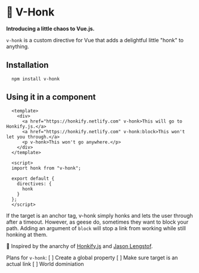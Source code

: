 # 🦆 V-Honk

**Introducing a little chaos to Vue.js.**

`v-honk` is a custom directive for Vue that adds a delightful little "honk" to anything.

## Installation

```
  npm install v-honk
```

## Using it in a component

```
  <template>
    <div>
      <a href="https://honkify.netlify.com" v-honk>This will go to Honkify.js.</a>
      <a href="https://honkify.netlify.com" v-honk:block>This won't let you through.</a>
      <p v-honk>This won't go anywhere.</p>
    </div>
  </template>

  <script>
  import honk from "v-honk";

  export default {
    directives: {
      honk
    }
  };
  </script>
```

If the target is an anchor tag, v-honk simply honks and lets the user through after a timeout. However, as geese do, sometimes they want to block your path. Adding an argument of `block` will stop a link from working while still honking at them.

💚 Inspired by the anarchy of [Honkify.js](https://honkify.netlify.com) and [Jason Lengstof](https://lengstorf.com/).

Plans for `v-honk`:
[ ] Create a global property
[ ] Make sure target is an actual link
[ ] World dominiation
